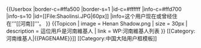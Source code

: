 {{Userbox
|border-c=#ffa500
|border-s=1
|id-c=#ffffff
|info-c=#ffd700
|info-s=10
|id=[[File:Shaolinsi.JPG|60px]]
|info=这个用户现在或曾经住在'''[[河南]]'''。
}}
{{Topicon
| image = Henan Shadow.png
| size = 30px
| description = 這位用戶是河南維基人
| link = WP:河南維基人列表
}}
<includeonly>[[Category:河南维基人|{{PAGENAME}}]]</includeonly>
<noinclude>[[Category:中国大陆用户框模板]]</noinclude>